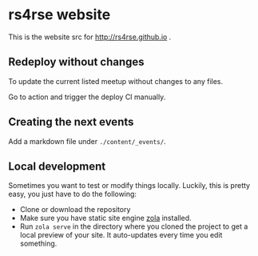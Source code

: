 # rs4rse website

This is the website src for http://rs4rse.github.io .

## Redeploy without changes

To update the current listed meetup without changes to any files.

Go to action and trigger the deploy CI manually.

## Creating the next events

Add a markdown file under `./content/_events/`.

## Local development

Sometimes you want to test or modify things locally. Luckily, this is pretty easy, you just have to do the following:

- Clone or download the repository
- Make sure you have static site engine [zola](https://www.getzola.org/) installed.
- Run `zola serve` in the directory where you cloned the project to get a local preview of your site. It auto-updates every time you edit something.

